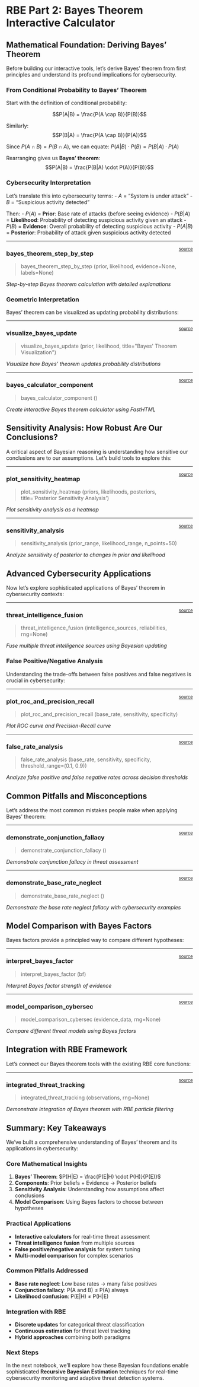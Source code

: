 # RBE Part 2: Bayes Theorem Interactive Calculator


<!-- WARNING: THIS FILE WAS AUTOGENERATED! DO NOT EDIT! -->

## Mathematical Foundation: Deriving Bayes’ Theorem

Before building our interactive tools, let’s derive Bayes’ theorem from
first principles and understand its profound implications for
cybersecurity.

### From Conditional Probability to Bayes’ Theorem

Start with the definition of conditional probability:

$$P(A|B) = \frac{P(A \cap B)}{P(B)}$$

Similarly:
$$P(B|A) = \frac{P(A \cap B)}{P(A)}$$

Since *P*(*A* ∩ *B*) = *P*(*B* ∩ *A*), we can equate:
*P*(*A*|*B*) ⋅ *P*(*B*) = *P*(*B*|*A*) ⋅ *P*(*A*)

Rearranging gives us **Bayes’ theorem**:
$$P(A|B) = \frac{P(B|A) \cdot P(A)}{P(B)}$$

### Cybersecurity Interpretation

Let’s translate this into cybersecurity terms: - *A* = “System is under
attack” - *B* = “Suspicious activity detected”

Then: - *P*(*A*) = **Prior**: Base rate of attacks (before seeing
evidence) - *P*(*B*|*A*) = **Likelihood**: Probability of detecting
suspicious activity given an attack - *P*(*B*) = **Evidence**: Overall
probability of detecting suspicious activity - *P*(*A*|*B*) =
**Posterior**: Probability of attack given suspicious activity detected

------------------------------------------------------------------------

<a
href="https://github.com/Matthew-Redrup/technical-blog/blob/main/technical_blog/rbe/bayes.py#L26"
target="_blank" style="float:right; font-size:smaller">source</a>

### bayes_theorem_step_by_step

>  bayes_theorem_step_by_step (prior, likelihood, evidence=None,
>                                  labels=None)

*Step-by-step Bayes theorem calculation with detailed explanations*

### Geometric Interpretation

Bayes’ theorem can be visualized as updating probability distributions:

------------------------------------------------------------------------

<a
href="https://github.com/Matthew-Redrup/technical-blog/blob/main/technical_blog/rbe/bayes.py#L74"
target="_blank" style="float:right; font-size:smaller">source</a>

### visualize_bayes_update

>  visualize_bayes_update (prior, likelihood, title="Bayes' Theorem
>                              Visualization")

*Visualize how Bayes’ theorem updates probability distributions*

------------------------------------------------------------------------

<a
href="https://github.com/Matthew-Redrup/technical-blog/blob/main/technical_blog/rbe/bayes.py#L142"
target="_blank" style="float:right; font-size:smaller">source</a>

### bayes_calculator_component

>  bayes_calculator_component ()

*Create interactive Bayes theorem calculator using FastHTML*

## Sensitivity Analysis: How Robust Are Our Conclusions?

A critical aspect of Bayesian reasoning is understanding how sensitive
our conclusions are to our assumptions. Let’s build tools to explore
this:

------------------------------------------------------------------------

<a
href="https://github.com/Matthew-Redrup/technical-blog/blob/main/technical_blog/rbe/bayes.py#L363"
target="_blank" style="float:right; font-size:smaller">source</a>

### plot_sensitivity_heatmap

>  plot_sensitivity_heatmap (priors, likelihoods, posteriors,
>                                title='Posterior Sensitivity Analysis')

*Plot sensitivity analysis as a heatmap*

------------------------------------------------------------------------

<a
href="https://github.com/Matthew-Redrup/technical-blog/blob/main/technical_blog/rbe/bayes.py#L336"
target="_blank" style="float:right; font-size:smaller">source</a>

### sensitivity_analysis

>  sensitivity_analysis (prior_range, likelihood_range, n_points=50)

*Analyze sensitivity of posterior to changes in prior and likelihood*

## Advanced Cybersecurity Applications

Now let’s explore sophisticated applications of Bayes’ theorem in
cybersecurity contexts:

------------------------------------------------------------------------

<a
href="https://github.com/Matthew-Redrup/technical-blog/blob/main/technical_blog/rbe/bayes.py#L406"
target="_blank" style="float:right; font-size:smaller">source</a>

### threat_intelligence_fusion

>  threat_intelligence_fusion (intelligence_sources, reliabilities,
>                                  rng=None)

*Fuse multiple threat intelligence sources using Bayesian updating*

### False Positive/Negative Analysis

Understanding the trade-offs between false positives and false negatives
is crucial in cybersecurity:

------------------------------------------------------------------------

<a
href="https://github.com/Matthew-Redrup/technical-blog/blob/main/technical_blog/rbe/bayes.py#L503"
target="_blank" style="float:right; font-size:smaller">source</a>

### plot_roc_and_precision_recall

>  plot_roc_and_precision_recall (base_rate, sensitivity, specificity)

*Plot ROC curve and Precision-Recall curve*

------------------------------------------------------------------------

<a
href="https://github.com/Matthew-Redrup/technical-blog/blob/main/technical_blog/rbe/bayes.py#L464"
target="_blank" style="float:right; font-size:smaller">source</a>

### false_rate_analysis

>  false_rate_analysis (base_rate, sensitivity, specificity,
>                           threshold_range=(0.1, 0.9))

*Analyze false positive and false negative rates across decision
thresholds*

## Common Pitfalls and Misconceptions

Let’s address the most common mistakes people make when applying Bayes’
theorem:

------------------------------------------------------------------------

<a
href="https://github.com/Matthew-Redrup/technical-blog/blob/main/technical_blog/rbe/bayes.py#L609"
target="_blank" style="float:right; font-size:smaller">source</a>

### demonstrate_conjunction_fallacy

>  demonstrate_conjunction_fallacy ()

*Demonstrate conjunction fallacy in threat assessment*

------------------------------------------------------------------------

<a
href="https://github.com/Matthew-Redrup/technical-blog/blob/main/technical_blog/rbe/bayes.py#L579"
target="_blank" style="float:right; font-size:smaller">source</a>

### demonstrate_base_rate_neglect

>  demonstrate_base_rate_neglect ()

*Demonstrate the base rate neglect fallacy with cybersecurity examples*

## Model Comparison with Bayes Factors

Bayes factors provide a principled way to compare different hypotheses:

------------------------------------------------------------------------

<a
href="https://github.com/Matthew-Redrup/technical-blog/blob/main/technical_blog/rbe/bayes.py#L698"
target="_blank" style="float:right; font-size:smaller">source</a>

### interpret_bayes_factor

>  interpret_bayes_factor (bf)

*Interpret Bayes factor strength of evidence*

------------------------------------------------------------------------

<a
href="https://github.com/Matthew-Redrup/technical-blog/blob/main/technical_blog/rbe/bayes.py#L636"
target="_blank" style="float:right; font-size:smaller">source</a>

### model_comparison_cybersec

>  model_comparison_cybersec (evidence_data, rng=None)

*Compare different threat models using Bayes factors*

## Integration with RBE Framework

Let’s connect our Bayes theorem tools with the existing RBE core
functions:

------------------------------------------------------------------------

<a
href="https://github.com/Matthew-Redrup/technical-blog/blob/main/technical_blog/rbe/bayes.py#L726"
target="_blank" style="float:right; font-size:smaller">source</a>

### integrated_threat_tracking

>  integrated_threat_tracking (observations, rng=None)

*Demonstrate integration of Bayes theorem with RBE particle filtering*

## Summary: Key Takeaways

We’ve built a comprehensive understanding of Bayes’ theorem and its
applications in cybersecurity:

### Core Mathematical Insights

1.  **Bayes’ Theorem**: $P(H|E) = \frac{P(E|H) \cdot P(H)}{P(E)}$
2.  **Components**: Prior beliefs + Evidence → Posterior beliefs  
3.  **Sensitivity Analysis**: Understanding how assumptions affect
    conclusions
4.  **Model Comparison**: Using Bayes factors to choose between
    hypotheses

### Practical Applications

- **Interactive calculators** for real-time threat assessment
- **Threat intelligence fusion** from multiple sources
- **False positive/negative analysis** for system tuning
- **Multi-model comparison** for complex scenarios

### Common Pitfalls Addressed

- **Base rate neglect**: Low base rates → many false positives
- **Conjunction fallacy**: P(A and B) ≤ P(A) always
- **Likelihood confusion**: P(E|H) ≠ P(H|E)

### Integration with RBE

- **Discrete updates** for categorical threat classification
- **Continuous estimation** for threat level tracking
- **Hybrid approaches** combining both paradigms

### Next Steps

In the next notebook, we’ll explore how these Bayesian foundations
enable sophisticated **Recursive Bayesian Estimation** techniques for
real-time cybersecurity monitoring and adaptive threat detection
systems.
